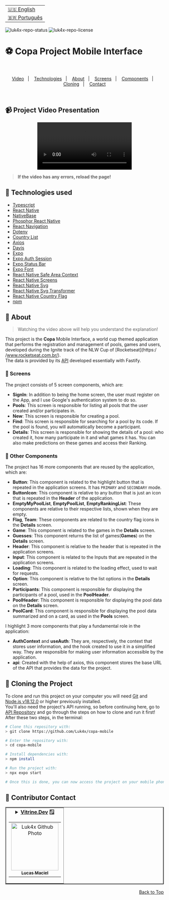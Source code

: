 <table align="right">
  <tr>
    <td>
      <a href="readme-en.md">🇺🇸 English</a>
    </td>
  </tr>
  <tr>
    <td>
      <a href="README.md">🇧🇷 Português</a>
    </td>
  </tr>
</table>

![luk4x-repo-status](https://img.shields.io/badge/Status-Finished-lightgrey?style=for-the-badge&logo=headspace&logoColor=green&color=lightgrey)
![luk4x-repo-license](https://img.shields.io/github/license/Luk4x/copa-mobile?style=for-the-badge&logo=unlicense&logoColor=lightgrey)
# ⚽ Copa Project Mobile Interface

<br>
<p align="center">
  <a href="#-project-video-presentation">Video</a>&nbsp;&nbsp;&nbsp;|&nbsp;&nbsp;&nbsp;
  <a href="#-technologies-used">Technologies</a>&nbsp;&nbsp;&nbsp;|&nbsp;&nbsp;&nbsp;
  <a href="#-about">About</a>&nbsp;&nbsp;&nbsp;|&nbsp;&nbsp;&nbsp;
  <a href="#-screens">Screens</a>&nbsp;&nbsp;&nbsp;|&nbsp;&nbsp;&nbsp;
  <a href="#-other-components">Components</a>&nbsp;&nbsp;&nbsp;|&nbsp;&nbsp;&nbsp;
  <a href="#-cloning-the-project">Cloning</a>&nbsp;&nbsp;&nbsp;|&nbsp;&nbsp;&nbsp;
  <a href="#-contributor-contact">Contact</a>
</p>
<br>

## 📹 Project Video Presentation
<div align="center">
  <video src="https://user-images.githubusercontent.com/86276393/201728234-136afa4d-27c4-4060-b33a-0e0e6ac9d2bd.mp4" />
</div>

> **If the video has any errors, reload the page!**<br>

## 🚀 Technologies used

-   [Typescript](https://www.typescriptlang.org/)
-   [React Native](https://reactnative.dev/)
-   [NativeBase](https://nativebase.io/)
-   [Phosphor React Native](https://www.npmjs.com/package/phosphor-react-native)
-   [React Navigation](https://reactnavigation.org/)
-   [Dotenv](https://www.npmjs.com/package/dotenv)
-   [Country List](https://github.com/fannarsh/country-list)
-   [Axios](https://axios-http.com/docs/intro)
-   [Dayjs](https://day.js.org/)
-   [Expo](https://expo.dev/)
-   [Expo Auth Session](https://docs.expo.dev/versions/latest/sdk/auth-session/)
-   [Expo Status Bar](https://docs.expo.dev/versions/latest/sdk/status-bar/)
-   [Expo Font](https://docs.expo.dev/versions/latest/sdk/font/)
-   [React Native Safe Area Context](https://docs.expo.dev/versions/latest/sdk/safe-area-context/)
-   [React Native Screens](https://docs.expo.dev/versions/latest/sdk/screens/)
-   [React Native Svg](https://docs.expo.dev/versions/latest/sdk/svg/)
-   [React Native Svg Transformer](https://github.com/kristerkari/react-native-svg-transformer)
-   [React Native Country Flag](https://www.npmjs.com/package/react-native-country-flag)
-   [npm](https://www.npmjs.com/)

## 📝 About

> Watching the video above will help you understand the explanation!
  
This project is the **Copa** Mobile Interface, a world cup themed application that performs the registration and management of pools, games and users, developed during the Ignite track of the NLW Cup of [Rocketseat](https:/ /www.rocketseat.com.br/).<br>
The data is provided by its [API](https://github.com/Luk4x/copa-server) developed essentially with Fastify.<br>

### 📄 Screens

The project consists of 5 screen components, which are:

- **SignIn**: In addition to being the home screen, the user must register on the App, and I use Google's authentication system to do so.
- **Pools**: This screen is responsible for listing all pools that the user created and/or participates in.
- **New**: This screen is responsible for creating a pool.
- **Find**: This screen is responsible for searching for a pool by its code. If the pool is found, you will automatically become a participant.
- **Details**: This screen is responsible for showing the details of a pool: who created it, how many participate in it and what games it has. You can also make predictions on these games and access their Ranking.

### 📑 Other Components

The project has 16 more components that are reused by the application, which are:

- **Button**: This component is related to the highlight button that is repeated in the application screens. It has `PRIMARY` and `SECONDARY` mode.
- **ButtonIcon**: This component is relative to any button that is just an icon that is repeated in the **Header** of the application.
- **EmptyMyPoolList**, **EmptyPoolList**, **EmptyRankingList**: These components are relative to their respective lists, shown when they are empty.
- **Flag**, **Team**: These components are related to the country flag icons in the **Details** screen.
- **Game**: This component is related to the games in the **Details** screen.
- **Guesses**: This component returns the list of games(**Games**) on the **Details** screen.
- **Header**: This component is relative to the header that is repeated in the application screens.
- **Input**: This component is related to the Inputs that are repeated in the application screens.
- **Loading**: This component is related to the loading effect, used to wait for requests.
- **Option**: This component is relative to the list options in the **Details** screen.
- **Participants**: This component is responsible for displaying the participants of a pool, used in the **PoolHeader**.
- **PoolHeader**: This component is responsible for displaying the pool data on the **Details** screen.
- **PoolCard**: This component is responsible for displaying the pool data summarized and on a card, as used in the **Pools** screen.

I highlight 3 more components that play a fundamental role in the application:

- **AuthContext** and **useAuth**: They are, respectively, the context that stores user information, and the hook created to use it in a simplified way. They are responsible for making user information accessible by the application.
- **api**: Created with the help of axios, this component stores the base URL of the API that provides the data for the project.

## 📖 Cloning the Project

To clone and run this project on your computer you will need [Git](https://git-scm.com/) and [Node.js v18.12.0](https://nodejs.org/en/) or higher previously installed.<br>
You'll also need the project's API running, so before continuing here, go to [API Repository](https://github.com/Luk4x/copa-server) and go through the steps on how to clone and run it first!<br>
After these two steps, in the terminal:

```bash
# Clone this repository with:
> git clone https://github.com/Luk4x/copa-mobile

# Enter the repository with:
> cd copa-mobile

# Install dependencies with:
> npm install

# Run the project with:
> npx expo start

# Once this is done, you can now access the project on your mobile phone with a QR Code that will appear on the terminal! (or by a link like: exp://192.168.0.112:19000)
```

## 🤝 Contributor Contact

<table border="2">
  <tr>
    <td align="center">
      <details>
        <summary>
          <b><a href="https://cursos.alura.com.br/vitrinedev/lucasmacielf">Vitrine.Dev</a> 🪟</b>
          <table>
            <tr>
              <td align="center">
                <a href="https://github.com/Luk4x">
                  <img src="https://avatars.githubusercontent.com/Luk4x" width="150px;" alt="Luk4x Github Photo"/>
                </a>
                <br>
                <a href="https://www.linkedin.com/in/lucasmacielf/">
                  <sub>
                    <b>Lucas Maciel</b>
                  </sub>
                </a>
              </td>
            </tr>
          </table>
        </summary>

| :placard: Vitrine.Dev | Lucas Maciel |
| -------------  | --- |
| :sparkles: Name        | **⚽ Copa Mobile Interface**
| :label: Technologies | react native, typescript, nativebase, phosphor, react navigation, dotenv, country list, axios, dayjs, expo, react native svg, react native safe area context, react native screens, react native country flag, npm
| :camera: Img         | <img src="https://user-images.githubusercontent.com/86276393/202927462-39cd148f-1878-444c-bc04-d9d38a2a59ed.png#vitrinedev" alt="vitrine.dev thumb" width="100%"/>

</details>
</td>
</tr>
</table>

<p align="right">
  <a href="#-copa-project-mobile-interface">Back to Top</a>
</p>
